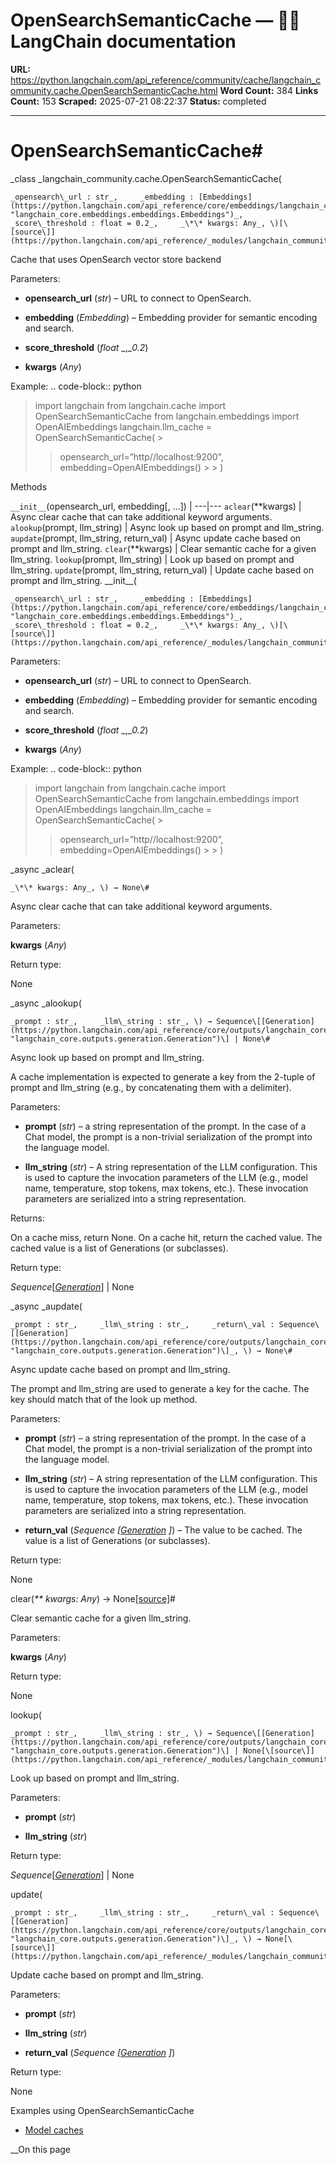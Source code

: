 # OpenSearchSemanticCache — 🦜🔗 LangChain  documentation

**URL:** https://python.langchain.com/api_reference/community/cache/langchain_community.cache.OpenSearchSemanticCache.html
**Word Count:** 384
**Links Count:** 153
**Scraped:** 2025-07-21 08:22:37
**Status:** completed

---

# OpenSearchSemanticCache\#

_class _langchain\_community.cache.OpenSearchSemanticCache\(

    _opensearch\_url : str_,     _embedding : [Embeddings](https://python.langchain.com/api_reference/core/embeddings/langchain_core.embeddings.embeddings.Embeddings.html#langchain_core.embeddings.embeddings.Embeddings "langchain_core.embeddings.embeddings.Embeddings")_,     _score\_threshold : float = 0.2_,     _\*\* kwargs: Any_, \)[\[source\]](https://python.langchain.com/api_reference/_modules/langchain_community/cache.html#OpenSearchSemanticCache)\#     

Cache that uses OpenSearch vector store backend

Parameters:     

  * **opensearch\_url** \(_str_\) – URL to connect to OpenSearch.

  * **embedding** \(_Embedding_\) – Embedding provider for semantic encoding and search.

  * **score\_threshold** \(_float_ _,__0.2_\)

  * **kwargs** \(_Any_\)

Example: .. code-block:: python

> import langchain from langchain.cache import OpenSearchSemanticCache from langchain.embeddings import OpenAIEmbeddings langchain.llm\_cache = OpenSearchSemanticCache\( >
>> opensearch\_url=”http//localhost:9200”, embedding=OpenAIEmbeddings\(\) >  > \)

Methods

`__init__`\(opensearch\_url, embedding\[, ...\]\) |    ---|---   `aclear`\(\*\*kwargs\) | Async clear cache that can take additional keyword arguments.   `alookup`\(prompt, llm\_string\) | Async look up based on prompt and llm\_string.   `aupdate`\(prompt, llm\_string, return\_val\) | Async update cache based on prompt and llm\_string.   `clear`\(\*\*kwargs\) | Clear semantic cache for a given llm\_string.   `lookup`\(prompt, llm\_string\) | Look up based on prompt and llm\_string.   `update`\(prompt, llm\_string, return\_val\) | Update cache based on prompt and llm\_string.      \_\_init\_\_\(

    _opensearch\_url : str_,     _embedding : [Embeddings](https://python.langchain.com/api_reference/core/embeddings/langchain_core.embeddings.embeddings.Embeddings.html#langchain_core.embeddings.embeddings.Embeddings "langchain_core.embeddings.embeddings.Embeddings")_,     _score\_threshold : float = 0.2_,     _\*\* kwargs: Any_, \)[\[source\]](https://python.langchain.com/api_reference/_modules/langchain_community/cache.html#OpenSearchSemanticCache.__init__)\#     

Parameters:     

  * **opensearch\_url** \(_str_\) – URL to connect to OpenSearch.

  * **embedding** \(_Embedding_\) – Embedding provider for semantic encoding and search.

  * **score\_threshold** \(_float_ _,__0.2_\)

  * **kwargs** \(_Any_\)

Example: .. code-block:: python

> import langchain from langchain.cache import OpenSearchSemanticCache from langchain.embeddings import OpenAIEmbeddings langchain.llm\_cache = OpenSearchSemanticCache\( >
>> opensearch\_url=”http//localhost:9200”, embedding=OpenAIEmbeddings\(\) >  > \)

_async _aclear\(

    _\*\* kwargs: Any_, \) → None\#     

Async clear cache that can take additional keyword arguments.

Parameters:     

**kwargs** \(_Any_\)

Return type:     

None

_async _alookup\(

    _prompt : str_,     _llm\_string : str_, \) → Sequence\[[Generation](https://python.langchain.com/api_reference/core/outputs/langchain_core.outputs.generation.Generation.html#langchain_core.outputs.generation.Generation "langchain_core.outputs.generation.Generation")\] | None\#     

Async look up based on prompt and llm\_string.

A cache implementation is expected to generate a key from the 2-tuple of prompt and llm\_string \(e.g., by concatenating them with a delimiter\).

Parameters:     

  * **prompt** \(_str_\) – a string representation of the prompt. In the case of a Chat model, the prompt is a non-trivial serialization of the prompt into the language model.

  * **llm\_string** \(_str_\) – A string representation of the LLM configuration. This is used to capture the invocation parameters of the LLM \(e.g., model name, temperature, stop tokens, max tokens, etc.\). These invocation parameters are serialized into a string representation.

Returns:     

On a cache miss, return None. On a cache hit, return the cached value. The cached value is a list of Generations \(or subclasses\).

Return type:     

_Sequence_\[[_Generation_](https://python.langchain.com/api_reference/core/outputs/langchain_core.outputs.generation.Generation.html#langchain_core.outputs.generation.Generation "langchain_core.outputs.generation.Generation")\] | None

_async _aupdate\(

    _prompt : str_,     _llm\_string : str_,     _return\_val : Sequence\[[Generation](https://python.langchain.com/api_reference/core/outputs/langchain_core.outputs.generation.Generation.html#langchain_core.outputs.generation.Generation "langchain_core.outputs.generation.Generation")\]_, \) → None\#     

Async update cache based on prompt and llm\_string.

The prompt and llm\_string are used to generate a key for the cache. The key should match that of the look up method.

Parameters:     

  * **prompt** \(_str_\) – a string representation of the prompt. In the case of a Chat model, the prompt is a non-trivial serialization of the prompt into the language model.

  * **llm\_string** \(_str_\) – A string representation of the LLM configuration. This is used to capture the invocation parameters of the LLM \(e.g., model name, temperature, stop tokens, max tokens, etc.\). These invocation parameters are serialized into a string representation.

  * **return\_val** \(_Sequence_ _\[_[_Generation_](https://python.langchain.com/api_reference/core/outputs/langchain_core.outputs.generation.Generation.html#langchain_core.outputs.generation.Generation "langchain_core.outputs.generation.Generation") _\]_\) – The value to be cached. The value is a list of Generations \(or subclasses\).

Return type:     

None

clear\(_\*\* kwargs: Any_\) → None[\[source\]](https://python.langchain.com/api_reference/_modules/langchain_community/cache.html#OpenSearchSemanticCache.clear)\#     

Clear semantic cache for a given llm\_string.

Parameters:     

**kwargs** \(_Any_\)

Return type:     

None

lookup\(

    _prompt : str_,     _llm\_string : str_, \) → Sequence\[[Generation](https://python.langchain.com/api_reference/core/outputs/langchain_core.outputs.generation.Generation.html#langchain_core.outputs.generation.Generation "langchain_core.outputs.generation.Generation")\] | None[\[source\]](https://python.langchain.com/api_reference/_modules/langchain_community/cache.html#OpenSearchSemanticCache.lookup)\#     

Look up based on prompt and llm\_string.

Parameters:     

  * **prompt** \(_str_\)

  * **llm\_string** \(_str_\)

Return type:     

_Sequence_\[[_Generation_](https://python.langchain.com/api_reference/core/outputs/langchain_core.outputs.generation.Generation.html#langchain_core.outputs.generation.Generation "langchain_core.outputs.generation.Generation")\] | None

update\(

    _prompt : str_,     _llm\_string : str_,     _return\_val : Sequence\[[Generation](https://python.langchain.com/api_reference/core/outputs/langchain_core.outputs.generation.Generation.html#langchain_core.outputs.generation.Generation "langchain_core.outputs.generation.Generation")\]_, \) → None[\[source\]](https://python.langchain.com/api_reference/_modules/langchain_community/cache.html#OpenSearchSemanticCache.update)\#     

Update cache based on prompt and llm\_string.

Parameters:     

  * **prompt** \(_str_\)

  * **llm\_string** \(_str_\)

  * **return\_val** \(_Sequence_ _\[_[_Generation_](https://python.langchain.com/api_reference/core/outputs/langchain_core.outputs.generation.Generation.html#langchain_core.outputs.generation.Generation "langchain_core.outputs.generation.Generation") _\]_\)

Return type:     

None

Examples using OpenSearchSemanticCache

  * [Model caches](https://python.langchain.com/docs/integrations/llm_caching/)

__On this page